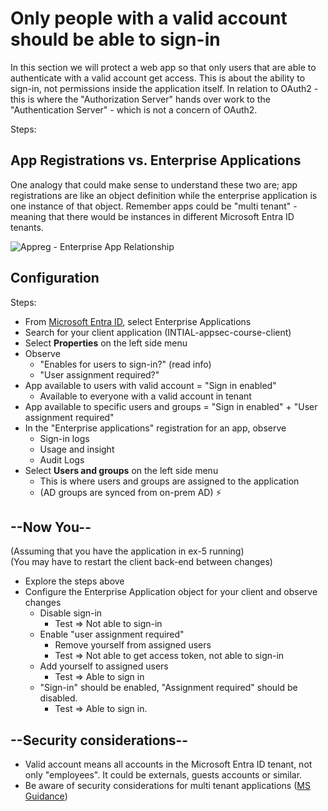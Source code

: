 # Only people with a valid account should be able to sign-in

In this section we will protect a web app so that only users that are able to authenticate with a valid account get access. This is about the ability to sign-in, not permissions inside the application itself. In relation to OAuth2 - this is where the "Authorization Server" hands over work to the "Authentication Server" - which is not a concern of OAuth2.

Steps:

## App Registrations vs. Enterprise Applications

One analogy that could make sense to understand these two are; app registrations are like an object definition while the enterprise application is one instance of that object. Remember apps could be "multi tenant" - meaning that there would be instances in different Microsoft Entra ID tenants.

![Appreg - Enterprise App Relationship](./../../docs/content/images/appreg-enterprise-relationship.png)

## Configuration

Steps:

* From [Microsoft Entra ID](https://portal.azure.com), select Enterprise Applications
* Search for your client application (INTIAL-appsec-course-client)
* Select **Properties** on the left side menu
* Observe
  * "Enables for users to sign-in?" (read info)
  * "User assignment required?"
* App available to users with valid account = "Sign in enabled"
  * Available to everyone with a valid account in tenant
* App available to specific users and groups = "Sign in enabled" + "User assignment required"
* In the "Enterprise applications" registration for an app, observe
  * Sign-in logs
  * Usage and insight
  * Audit Logs
* Select **Users and groups** on the left side menu
  * This is where users and groups are assigned to the application
  * (AD groups are synced from on-prem AD) ⚡️

## --Now You--

(Assuming that you have the application in ex-5 running)<br/>
(You may have to restart the client back-end between changes)

* Explore the steps above
* Configure the Enterprise Application object for your client and observe changes
  * Disable sign-in
    * Test => Not able to sign-in
  * Enable "user assignment required"
    * Remove yourself from assigned users
    * Test => Not able to get access token, not able to sign-in
  * Add yourself to assigned users
    * Test => Able to sign in
  * "Sign-in" should be enabled, "Assignment required" should be disabled.
    * Test => Able to sign in.

## --Security considerations--

* Valid account means all accounts in the Microsoft Entra ID tenant, not only "employees". It could be externals, guests accounts or similar.
* Be aware of security considerations for multi tenant applications ([MS Guidance](https://msrc.microsoft.com/blog/2023/03/guidance-on-potential-misconfiguration-of-authorization-of-multi-tenant-applications-that-use-azure-ad/))
